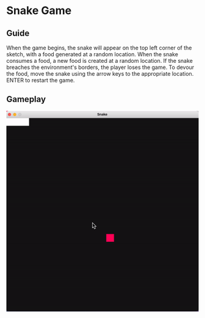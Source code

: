 # Snake Game

## Guide
When the game begins, the snake will appear on the top left corner of the sketch, with a food generated at a random location.
When the snake consumes a food, a new food is created at a random location.
If the snake breaches the environment's borders, the player loses the game.
To devour the food, move the snake using the arrow keys to the appropriate location.
ENTER to restart the game.

## Gameplay
![Snake Gameplay](https://github.com/RahulPatelme/SnakeGame-Processing/blob/master/Snake.gif)
